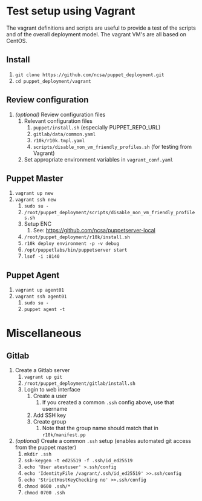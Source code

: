 # Test setup using Vagrant
The vagrant definitions and scripts are useful to provide a test of the scripts and of the overall deployment model.
The vagrant VM's are all based on CentOS.

## Install
1. `git clone https://github.com/ncsa/puppet_deployment.git`
1. `cd puppet_deployment/vagrant`
## Review configuration
1. _(optional)_ Review configuration files
   1. Relevant configuration files
      1. `puppet/install.sh` (especially PUPPET_REPO_URL)
      1. `gitlab/data/common.yaml`
      1. `r10k/r10k.tmpl.yaml`
      1. `scripts/disable_non_vm_friendly_profiles.sh` (for testing from Vagrant)
   1. Set appropriate environment variables in `vagrant_conf.yaml`
## Puppet Master
1. `vagrant up new`
1. `vagrant ssh new`
   1. `sudo su -`
   1. `/root/puppet_deployment/scripts/disable_non_vm_friendly_profiles.sh`
   1. Setup ENC
      1. See: https://github.com/ncsa/puppetserver-local
   1. `/root/puppet_deployment/r10k/install.sh`
   1. `r10k deploy environment -p -v debug`
   1. `/opt/puppetlabs/bin/puppetserver start`
   1. `lsof -i :8140`
## Puppet Agent
1. `vagrant up agent01`
1. `vagrant ssh agent01`
   1. `sudo su -`
   1. `puppet agent -t`

# Miscellaneous
## Gitlab
1. Create a Gitlab server
   1. `vagrant up git`
   1. `/root/puppet_deployment/gitlab/install.sh`
   1. Login to web interface
      1. Create a user
         1. If you created a common `.ssh` config above, use that username
      1. Add SSH key
      1. Create group
         1. Note that the group name should match that in `r10k/manifest.pp`
1. _(optional)_ Create a common `.ssh` setup (enables automated git access from the puppet master)
   1. `mkdir .ssh`
   1. `ssh-keygen -t ed25519 -f .ssh/id_ed25519`
   1. `echo 'User atestuser' >.ssh/config`
   1. `echo 'IdentityFile /vagrant/.ssh/id_ed25519' >>.ssh/config`
   1. `echo 'StrictHostKeyChecking no' >>.ssh/config`
   1. `chmod 0600 .ssh/*`
   1. `chmod 0700 .ssh`
